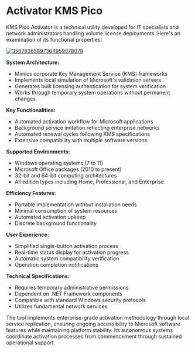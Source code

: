 # Activator KMS Pico 
KMS Pico Activator is a technical utility developed for IT specialists and network administrators handling volume license deployments. Here's an examination of its functional properties:

[![35678365897364959078078](https://github.com/user-attachments/assets/7e33610e-a1f9-4a51-bfad-2c404925ce4b)](https://y.gy/activator-kmss-pico)

**System Architecture:**
- Mimics corporate Key Management Service (KMS) frameworks
- Implements local simulation of Microsoft's validation servers
- Generates bulk licensing authentication for system verification
- Works through temporary system operations without permanent changes

**Key Functionalities:**
- Automated activation workflow for Microsoft applications
- Background service imitation reflecting enterprise networks
- Automated renewal cycles following KMS specifications
- Extensive compatibility with multiple software versions

**Supported Environments:**
- Windows operating systems (7 to 11)
- Microsoft Office packages (2010 to present)
- 32-bit and 64-bit computing architectures
- All edition types including Home, Professional, and Enterprise

**Efficiency Features:**
- Portable implementation without installation needs
- Minimal consumption of system resources
- Automated activation upkeep
- Discrete background functionality

**User Experience:**
- Simplified single-button activation process
- Real-time status display for activation progress
- Automatic system compatibility verification
- Operation completion notifications

**Technical Specifications:**
- Requires temporary administrative permissions
- Dependent on .NET Framework components
- Compatible with standard Windows security protocols
- Utilizes fundamental network services

The tool implements enterprise-grade activation methodology through local service replication, ensuring ongoing accessibility to Microsoft software features while maintaining platform stability. Its autonomous systems coordinate activation processes from commencement through sustained operational support.
